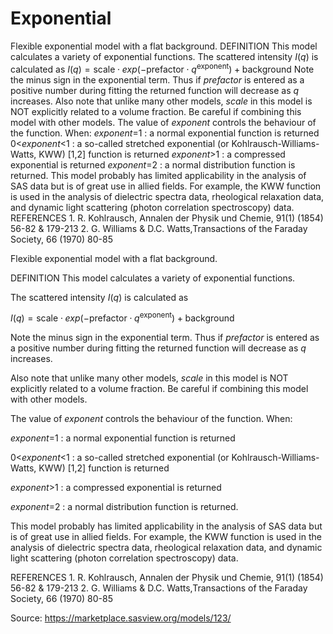 # Exponential

Flexible exponential model with a flat background. DEFINITION This model calculates a variety of exponential functions. The scattered intensity $I(q)$ is calculated as $I(q) = \text{scale} \cdot exp(-\text{prefactor} \cdot q^{\text{exponent}}) + \text{background}$ Note the minus sign in the exponential term. Thus if $prefactor$ is entered as a positive number during fitting the returned function will decrease as $q$ increases. Also note that unlike many other models, $scale$ in this model is NOT explicitly related to a volume fraction. Be careful if combining this model with other models. The value of $exponent$ controls the behaviour of the function. When: $exponent$=1     : a normal exponential function is returned 0<$exponent$<1 : a so-called stretched exponential (or Kohlrausch-Williams-Watts, KWW) [1,2] function is returned $exponent$>1     : a compressed exponential is returned $exponent$=2     : a normal distribution function is returned. This model probably has limited applicability in the analysis of SAS data but is of great use in allied fields. For example, the KWW function is used in the analysis of dielectric spectra data, rheological relaxation data, and dynamic light scattering (photon correlation spectroscopy) data. REFERENCES 1.  R. Kohlrausch, Annalen der Physik und Chemie, 91(1) (1854) 56-82 & 179-213 2.  G. Williams & D.C. Watts,Transactions of the Faraday Society, 66 (1970) 80-85

Flexible exponential model with a flat background.

DEFINITION This model calculates a variety of exponential functions.

The scattered intensity $I(q)$ is calculated as

$I(q) = \text{scale} \cdot exp(-\text{prefactor} \cdot q^{\text{exponent}}) + \text{background}$

Note the minus sign in the exponential term. Thus if $prefactor$ is entered as a positive number during fitting the returned function will decrease as $q$ increases.

Also note that unlike many other models, $scale$ in this model is NOT explicitly related to a volume fraction. Be careful if combining this model with other models.

The value of $exponent$ controls the behaviour of the function. When:

$exponent$=1     : a normal exponential function is returned

0<$exponent$<1 : a so-called stretched exponential (or Kohlrausch-Williams-Watts, KWW) [1,2] function is returned

$exponent$>1     : a compressed exponential is returned

$exponent$=2     : a normal distribution function is returned.

This model probably has limited applicability in the analysis of SAS data but is of great use in allied fields. For example, the KWW function is used in the analysis of dielectric spectra data, rheological relaxation data, and dynamic light scattering (photon correlation spectroscopy) data.

REFERENCES 1.  R. Kohlrausch, Annalen der Physik und Chemie, 91(1) (1854) 56-82 & 179-213 2.  G. Williams & D.C. Watts,Transactions of the Faraday Society, 66 (1970) 80-85

Source: https://marketplace.sasview.org/models/123/
